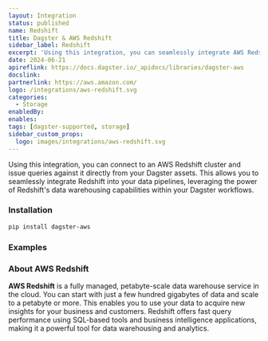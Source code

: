 ```yaml
---
layout: Integration
status: published
name: Redshift
title: Dagster & AWS Redshift
sidebar_label: Redshift
excerpt: 'Using this integration, you can seamlessly integrate AWS Redshift into your Dagster workflows, leveraging Redshifts data warehousing capabilities for your data pipelines.'
date: 2024-06-21
apireflink: https://docs.dagster.io/_apidocs/libraries/dagster-aws
docslink:
partnerlink: https://aws.amazon.com/
logo: /integrations/aws-redshift.svg
categories:
  - Storage
enabledBy:
enables:
tags: [dagster-supported, storage]
sidebar_custom_props:
  logo: images/integrations/aws-redshift.svg
---
```


Using this integration, you can connect to an AWS Redshift cluster and issue queries against it directly from your Dagster assets. This allows you to seamlessly integrate Redshift into your data pipelines, leveraging the power of Redshift's data warehousing capabilities within your Dagster workflows.

### Installation

```bash
pip install dagster-aws
```

### Examples

<CodeExample path="docs_beta_snippets/docs_beta_snippets/integrations/aws-redshift.py" language="python" />

### About AWS Redshift

**AWS Redshift** is a fully managed, petabyte-scale data warehouse service in the cloud. You can start with just a few hundred gigabytes of data and scale to a petabyte or more. This enables you to use your data to acquire new insights for your business and customers. Redshift offers fast query performance using SQL-based tools and business intelligence applications, making it a powerful tool for data warehousing and analytics.
